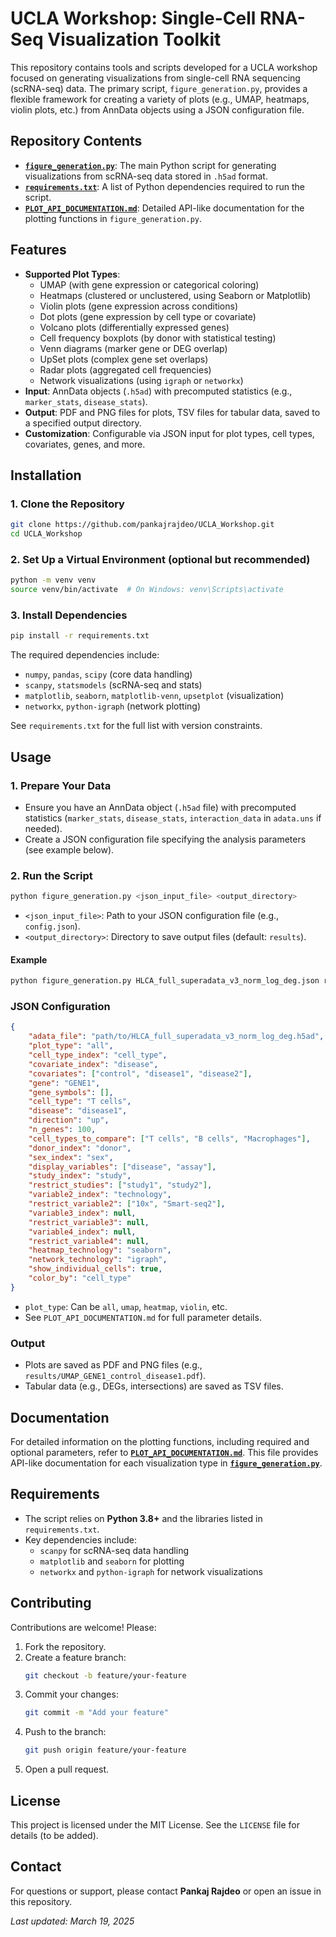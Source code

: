 # UCLA Workshop: Single-Cell RNA-Seq Visualization Toolkit

This repository contains tools and scripts developed for a UCLA workshop focused on generating visualizations from single-cell RNA sequencing (scRNA-seq) data. The primary script, `figure_generation.py`, provides a flexible framework for creating a variety of plots (e.g., UMAP, heatmaps, violin plots, etc.) from AnnData objects using a JSON configuration file.

## Repository Contents

- **[`figure_generation.py`](./figure_generation.py)**: The main Python script for generating visualizations from scRNA-seq data stored in `.h5ad` format.
- **[`requirements.txt`](./requirements.txt)**: A list of Python dependencies required to run the script.
- **[`PLOT_API_DOCUMENTATION.md`](./PLOT_API_DOCUMENTATION.md)**: Detailed API-like documentation for the plotting functions in `figure_generation.py`.

## Features

- **Supported Plot Types**:
  - UMAP (with gene expression or categorical coloring)
  - Heatmaps (clustered or unclustered, using Seaborn or Matplotlib)
  - Violin plots (gene expression across conditions)
  - Dot plots (gene expression by cell type or covariate)
  - Volcano plots (differentially expressed genes)
  - Cell frequency boxplots (by donor with statistical testing)
  - Venn diagrams (marker gene or DEG overlap)
  - UpSet plots (complex gene set overlaps)
  - Radar plots (aggregated cell frequencies)
  - Network visualizations (using `igraph` or `networkx`)
- **Input**: AnnData objects (`.h5ad`) with precomputed statistics (e.g., `marker_stats`, `disease_stats`).
- **Output**: PDF and PNG files for plots, TSV files for tabular data, saved to a specified output directory.
- **Customization**: Configurable via JSON input for plot types, cell types, covariates, genes, and more.

## Installation

### 1. Clone the Repository
```bash
git clone https://github.com/pankajrajdeo/UCLA_Workshop.git
cd UCLA_Workshop
```

### 2. Set Up a Virtual Environment (optional but recommended)
```bash
python -m venv venv
source venv/bin/activate  # On Windows: venv\Scripts\activate
```

### 3. Install Dependencies
```bash
pip install -r requirements.txt
```

The required dependencies include:
- `numpy`, `pandas`, `scipy` (core data handling)
- `scanpy`, `statsmodels` (scRNA-seq and stats)
- `matplotlib`, `seaborn`, `matplotlib-venn`, `upsetplot` (visualization)
- `networkx`, `python-igraph` (network plotting)

See `requirements.txt` for the full list with version constraints.

## Usage

### 1. Prepare Your Data
- Ensure you have an AnnData object (`.h5ad` file) with precomputed statistics (`marker_stats`, `disease_stats`, `interaction_data` in `adata.uns` if needed).
- Create a JSON configuration file specifying the analysis parameters (see example below).

### 2. Run the Script
```bash
python figure_generation.py <json_input_file> <output_directory>
```
- `<json_input_file>`: Path to your JSON configuration file (e.g., `config.json`).
- `<output_directory>`: Directory to save output files (default: `results`).

#### Example
```bash
python figure_generation.py HLCA_full_superadata_v3_norm_log_deg.json results
```

### JSON Configuration
```json
{
    "adata_file": "path/to/HLCA_full_superadata_v3_norm_log_deg.h5ad",
    "plot_type": "all",
    "cell_type_index": "cell_type",
    "covariate_index": "disease",
    "covariates": ["control", "disease1", "disease2"],
    "gene": "GENE1",
    "gene_symbols": [],
    "cell_type": "T cells",
    "disease": "disease1",
    "direction": "up",
    "n_genes": 100,
    "cell_types_to_compare": ["T cells", "B cells", "Macrophages"],
    "donor_index": "donor",
    "sex_index": "sex",
    "display_variables": ["disease", "assay"],
    "study_index": "study",
    "restrict_studies": ["study1", "study2"],
    "variable2_index": "technology",
    "restrict_variable2": ["10x", "Smart-seq2"],
    "variable3_index": null,
    "restrict_variable3": null,
    "variable4_index": null,
    "restrict_variable4": null,
    "heatmap_technology": "seaborn",
    "network_technology": "igraph",
    "show_individual_cells": true,
    "color_by": "cell_type"
}
```
- `plot_type`: Can be `all`, `umap`, `heatmap`, `violin`, etc.
- See `PLOT_API_DOCUMENTATION.md` for full parameter details.

### Output
- Plots are saved as PDF and PNG files (e.g., `results/UMAP_GENE1_control_disease1.pdf`).
- Tabular data (e.g., DEGs, intersections) are saved as TSV files.

## Documentation
For detailed information on the plotting functions, including required and optional parameters, refer to **[`PLOT_API_DOCUMENTATION.md`](./PLOT_API_DOCUMENTATION.md)**. This file provides API-like documentation for each visualization type in **[`figure_generation.py`](./figure_generation.py)**.

## Requirements
- The script relies on **Python 3.8+** and the libraries listed in `requirements.txt`.
- Key dependencies include:
  - `scanpy` for scRNA-seq data handling
  - `matplotlib` and `seaborn` for plotting
  - `networkx` and `python-igraph` for network visualizations

## Contributing
Contributions are welcome! Please:

1. Fork the repository.
2. Create a feature branch:  
   ```bash
   git checkout -b feature/your-feature
   ```
3. Commit your changes:  
   ```bash
   git commit -m "Add your feature"
   ```
4. Push to the branch:  
   ```bash
   git push origin feature/your-feature
   ```
5. Open a pull request.

## License
This project is licensed under the MIT License. See the `LICENSE` file for details (to be added).

## Contact
For questions or support, please contact **Pankaj Rajdeo** or open an issue in this repository.

_Last updated: March 19, 2025_

